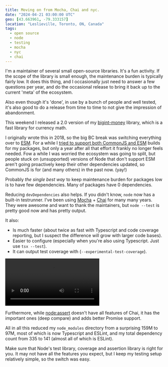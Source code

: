 ```yaml
---
title: Moving on from Mocha, Chai and nyc.
date: "2024-04-21 03:00:00 UTC"
geo: [43.663961, -79.333157]
location: "Leslieville, Toronto, ON, Canada"
tags:
  - open source
  - node
  - testing
  - mocha
  - nyc
  - chai
---
```


I'm a maintainer of several small open-source libraries. It's a fun activity.
If the scope of the library is small enough, the maintenance burden is
typically fairly low. It does this thing, and I occasionally just need to
answer a few questions per year, and do the occasional release to bring it
back up to the current 'meta' of the ecosystem.

Also even though it's 'done', in use by a bunch of people and well tested,
it's also good to do a release from time to time to not give the impression
of abandonment.

This weekend I released a 2.0 version of my [bigint-money][1] library, which
is a fast library for currency math.

I originally wrote this in 2018, so the big BC break was switching everything
over to [ESM][3]. For a while I [tried to support both CommonJS and ESM][2]
builds for my packages, but only a year after all that effort it frankly no
longer feels needed. Fow a while I was worried the ecosystem was going to
split, but people stuck on (unsupported) versions of Node that don't
support ESM aren't going proactively keep their other dependencies updated,
so CommonJS is for (and many others) in the past now. (yay!)

Probably _the single best way_ to keep maintenance burden for packages low is
to have few dependencies. Many of packages have 0 dependencies.

Reducing `devDependencies` also helps. If you didn't know, `node` now has a
built-in testrunner. I've been using [Mocha][4] + [Chai][5] for many many
years. They were awesome and want to thank the maintainers, but `node --test`
is pretty good now and has pretty output.

It also:

* Is much faster (about twice as fast with Typescript and code coverage
  reporting, but I suspect the difference will grow with larger code bases).
* Easier to configure (especially when you're also using Typescript. Just use `tsx --test`).
* It can output test coverage with (`--experimental-test-coverage`).

<video src="/assets/video/node-test.webm" class="fill-width" controls loop></video>

Furthermore, while [node:assert][6] doesn't have all features of Chai, it has
the important ones (deep compare) and adds better Promise support.

All in all this reduced my `node_modules` directory from a surprising 159M
to 97M, most of which is now Typescript and ESLint, and my total dependency
count from 335 to 141 (almost all of which is ESLint).

Make sure that Node's test library, coverage and assertion library is right
for you. It may not have all the features you expect, but I keep my testing
setup relatively simple, so the switch was easy.

[1]: https://github.com/evert/bigint-money
[2]: https://evertpot.com/universal-commonjs-esm-typescript-packages/
[3]: https://developer.mozilla.org/en-US/docs/Web/JavaScript/Guide/Modules "JavaScript modules"
[4]: https://mochajs.org/
[5]: https://www.chaijs.com/
[6]: https://nodejs.org/api/assert.html
